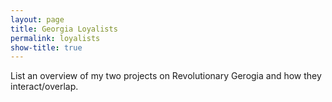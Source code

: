 ```yaml
---
layout: page
title: Georgia Loyalists
permalink: loyalists
show-title: true
---
```


List an overview of my two projects on Revolutionary Gerogia and how they interact/overlap. 

